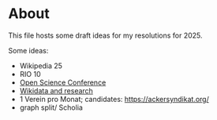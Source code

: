 # About 

This file hosts some draft ideas for my resolutions for 2025.


Some ideas:
- Wikipedia 25
- RIO 10
- [Open Science Conference](https://www.open-science-conference.eu/)
- [Wikidata and research](https://meta.wikimedia.org/wiki/Wikidata_and_research)
- 1 Verein pro Monat; candidates: https://ackersyndikat.org/
- graph split/ Scholia
